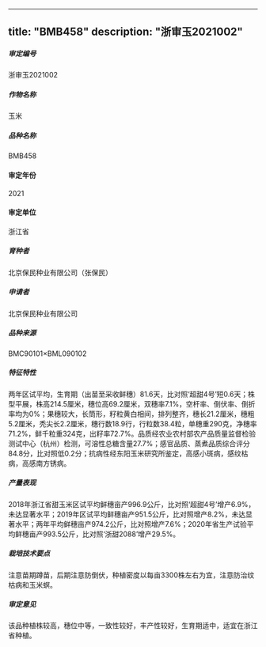 
---
title: "BMB458"
description: "浙审玉2021002"
---
##### 审定编号 
浙审玉2021002

##### 作物名称
玉米

##### 品种名称
BMB458

#### 审定年份
2021	

#### 审定单位
浙江省

##### 育种者
北京保民种业有限公司（张保民）

##### 申请者
北京保民种业有限公司

##### 品种来源
BMC90101×BML090102

##### 特征特性
两年区试平均，生育期（出苗至采收鲜穗）81.6天，比对照‘超甜4号’短0.6天；株型平展，株高214.5厘米，穗位高69.2厘米，双穗率7.1%，空杆率、倒伏率、倒折率均为0%；果穗较大，长筒形，籽粒黄白相间，排列整齐，穗长21.2厘米，穗粗5.2厘米，秃尖长2.2厘米，穗行数18.9行，行粒数38.4粒，单穗重290克，净穗率71.2%，鲜千粒重324克，出籽率72.7%。品质经农业农村部农产品质量监督检验测试中心（杭州）检测，可溶性总糖含量27.7%；感官品质、蒸煮品质综合评分84.8分，比对照低0.2分；抗病性经东阳玉米研究所鉴定，高感小斑病，感纹枯病，高感南方锈病。

##### 产量表现
2018年浙江省甜玉米区试平均鲜穗亩产996.9公斤，比对照‘超甜4号’增产6.9%，未达显著水平；2019年区试平均鲜穗亩产951.5公斤，比对照增产8.2%，未达显著水平；两年平均鲜穗亩产974.2公斤，比对照增产7.6%；2020年省生产试验平均鲜穗亩产993.5公斤，比对照‘浙甜2088’增产29.5%。

##### 栽培技术要点
注意苗期蹲苗，后期注意防倒伏，种植密度以每亩3300株左右为宜，注意防治纹枯病和玉米螟。

##### 审定意见
该品种植株较高，穗位中等，一致性较好，丰产性较好，生育期适中，适宜在浙江省种植。


